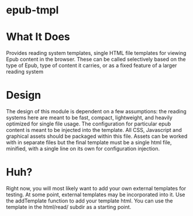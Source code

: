 epub-tmpl
===========

# What It Does

Provides reading system templates, single HTML file templates for viewing Epub content in the browser. These can be called selectively based on the type of Epub, type of content it carries, or as a fixed feature of a larger reading system


# Design

The design of this module is dependent on a few assumptions: the reading systems here are meant to be fast, compact, lightweight, and heavily optimized for single file usage. The configuration for particular epub content is meant to be injected into the template. All CSS, Javascript and graphical assets should be packaged within this file. Assets can be worked with in separate files but the final template must be a single html file, minified, with a single line on its own for configuration injection.

# Huh?

Right now, you will most likely want to add your own external templates for testing. At some point, external templates may be incorporated into it. Use the addTemplate function to add your template html. You can use the template in the html/read/ subdir as a starting point.